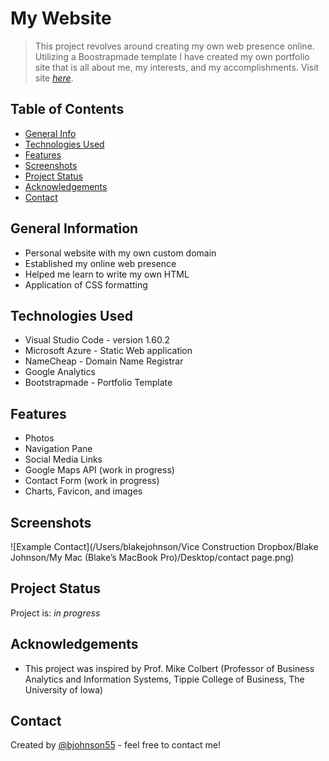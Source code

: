 # My Website
> This project revolves around creating my own web presence online. Utilizing a Boostrapmade template I have created my own portfolio site that is all about me, my interests, and my accomplishments.
> Visit site [_here_](https://happy-sea-03bd0c510.1.azurestaticapps.net).

## Table of Contents
* [General Info](#general-information)
* [Technologies Used](#technologies-used)
* [Features](#features)
* [Screenshots](#screenshots)
* [Project Status](#project-status)
* [Acknowledgements](#acknowledgements)
* [Contact](#contact)

## General Information
- Personal website with my own custom domain
- Established my online web presence
- Helped me learn to write my own HTML
- Application of CSS formatting

## Technologies Used
- Visual Studio Code - version 1.60.2
- Microsoft Azure - Static Web application
- NameCheap - Domain Name Registrar
- Google Analytics
- Bootstrapmade - Portfolio Template

## Features
- Photos
- Navigation Pane
- Social Media Links
- Google Maps API (work in progress)
- Contact Form (work in progress)
- Charts, Favicon, and images

## Screenshots
![Example Contact](/Users/blakejohnson/Vice Construction Dropbox/Blake Johnson/My Mac (Blake’s MacBook Pro)/Desktop/contact page.png)

## Project Status
Project is: _in progress_

## Acknowledgements
- This project was inspired by Prof. Mike Colbert (Professor of Business Analytics and Information Systems, Tippie College of Business, The University of Iowa)

## Contact
Created by [@bjohnson55](https://happy-sea-03bd0c510.1.azurestaticapps.net) - feel free to contact me!

